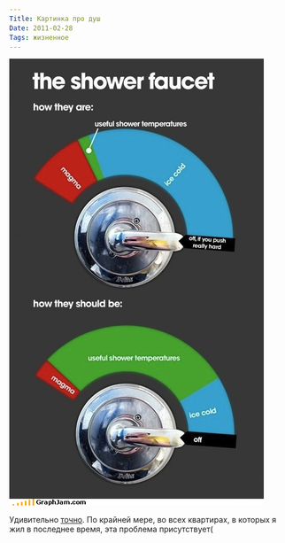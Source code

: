 ```yaml
---
Title: Картинка про душ
Date: 2011-02-28
Tags: жизненное
---
```


![x](images/shower-faucet.png)

Удивительно [точно](http://failblog.org/2011/02/24/epic-fail-photos-graph-jam-gonna-shower-it-right-into-the-danger-zone/). По крайней мере, во всех квартирах, в которых я жил в последнее время, эта проблема присутствует(